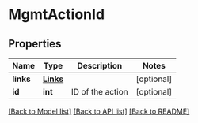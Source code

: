 # MgmtActionId

## Properties
Name | Type | Description | Notes
------------ | ------------- | ------------- | -------------
**links** | [**Links**](Links.md) |  | [optional] 
**id** | **int** | ID of the action | [optional] 

[[Back to Model list]](../README.md#documentation-for-models) [[Back to API list]](../README.md#documentation-for-api-endpoints) [[Back to README]](../README.md)

